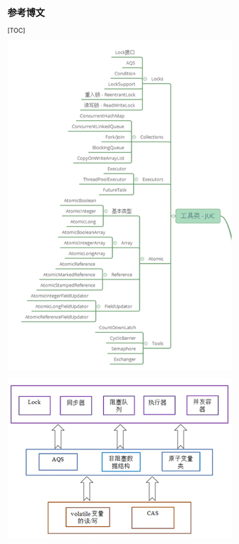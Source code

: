 ## 参考博文

[TOC]

![concurrent内容](./pic/concurrent包_concurrent内容.png)

![concurrent实现](./pic/concurrent包_concurrent实现.png)

